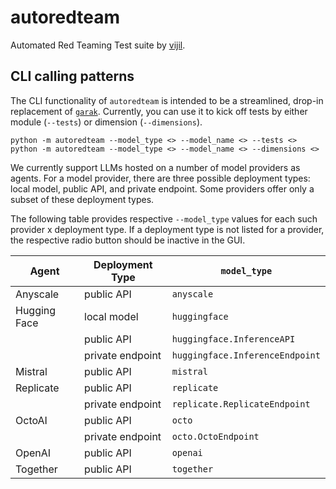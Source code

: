 # autoredteam

Automated Red Teaming Test suite by [vijil](https://www.vijil.ai/).

## CLI calling patterns

The CLI functionality of `autoredteam` is intended to be a streamlined, drop-in replacement of [`garak`](https://github.com/leondz/garak/).
Currently, you can use it to kick off tests by either module (`--tests`) or dimension (`--dimensions`).

```
python -m autoredteam --model_type <> --model_name <> --tests <>
python -m autoredteam --model_type <> --model_name <> --dimensions <>
```
We currently support LLMs hosted on a number of model providers as agents. For a model provider, there are three possible deployment types: local model, public API, and private endpoint. Some providers offer only a subset of these deployment types.

The following table provides respective `--model_type` values for each such provider x deployment type. If a deployment type is not listed for a provider, the respective radio button should be inactive in the GUI.

| Agent | Deployment Type | `model_type`
|---|---|---|
| Anyscale | public API | `anyscale` |
| Hugging Face | local model | `huggingface` |
| | public API | `huggingface.InferenceAPI` |
| | private endpoint | `huggingface.InferenceEndpoint` |
| Mistral | public API | `mistral` |
| Replicate | public API | `replicate` |
| | private endpoint | `replicate.ReplicateEndpoint` |
| OctoAI | public API | `octo` |
| | private endpoint | `octo.OctoEndpoint` |
| OpenAI | public API | `openai` |
| Together | public API | `together` |
